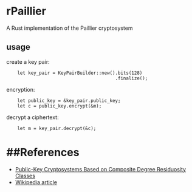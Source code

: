 # rPaillier
A Rust implementation of the Paillier cryptosystem

usage
-----

create a key pair:
```
    let key_pair = KeyPairBuilder::new().bits(128)
                                        .finalize();
```
encryption:
```
    let public_key = &key_pair.public_key;
    let c = public_key.encrypt(&m);
```

decrypt a ciphertext:
```
    let m = key_pair.decrypt(&c);
```


##References
==========
 * [Public-Key Cryptosystems Based on Composite
Degree Residuosity Classes](http://www.cs.tau.ac.il/~fiat/crypt07/papers/Pai99pai.pdf)
 * [Wikipedia article](https://en.wikipedia.org/wiki/Paillier_cryptosystem)
